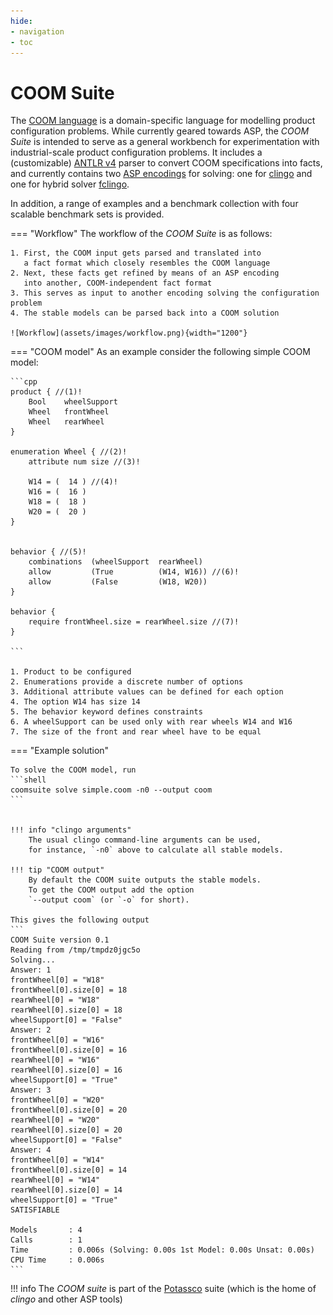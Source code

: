 ```yaml
---
hide:
- navigation
- toc
---
```


# COOM Suite

The [COOM language][coom] is a domain-specific language
for modelling product configuration problems. While currently geared towards
ASP, the *COOM Suite* is intended to serve as a general workbench for
experimentation with industrial-scale product configuration problems. It
includes a (customizable) [ANTLR v4][antlr] parser to convert
COOM specifications into facts, and currently contains two [ASP encodings][encodings] for
solving: one for [clingo] and one for
hybrid solver [fclingo].

In addition, a range of examples and a benchmark collection with four scalable
benchmark sets is provided.


=== "Workflow"
    The workflow of the *COOM Suite* is as follows:

    1. First, the COOM input gets parsed and translated into
       a fact format which closely resembles the COOM language
    2. Next, these facts get refined by means of an ASP encoding
       into another, COOM-independent fact format
    3. This serves as input to another encoding solving the configuration problem
    4. The stable models can be parsed back into a COOM solution

    ![Workflow](assets/images/workflow.png){width="1200"}

=== "COOM model"
    As an example consider the following simple COOM model:

    ```cpp
    product { //(1)!
        Bool    wheelSupport
        Wheel	frontWheel
        Wheel	rearWheel
    }

    enumeration Wheel { //(2)!
        attribute num size //(3)!

        W14	= (	 14	) //(4)!
        W16	= (	 16	)
        W18	= (	 18	)
        W20	= (	 20	)
    }


    behavior { //(5)!
        combinations  (wheelSupport	 rearWheel)
        allow         (True          (W14, W16)) //(6)!
        allow         (False         (W18, W20))
    }

    behavior {
        require frontWheel.size = rearWheel.size //(7)!
    }

    ```

    1. Product to be configured
    2. Enumerations provide a discrete number of options
    3. Additional attribute values can be defined for each option
    4. The option W14 has size 14
    5. The behavior keyword defines constraints
    6. A wheelSupport can be used only with rear wheels W14 and W16
    7. The size of the front and rear wheel have to be equal

=== "Example solution"

    To solve the COOM model, run
    ```shell
    coomsuite solve simple.coom -n0 --output coom
    ```


    !!! info "clingo arguments"
        The usual clingo command-line arguments can be used,
        for instance, `-n0` above to calculate all stable models.

    !!! tip "COOM output"
        By default the COOM suite outputs the stable models.
        To get the COOM output add the option
        `--output coom` (or `-o` for short).

    This gives the following output
    ```
    COOM Suite version 0.1
    Reading from /tmp/tmpdz0jgc5o
    Solving...
    Answer: 1
    frontWheel[0] = "W18"
    frontWheel[0].size[0] = 18
    rearWheel[0] = "W18"
    rearWheel[0].size[0] = 18
    wheelSupport[0] = "False"
    Answer: 2
    frontWheel[0] = "W16"
    frontWheel[0].size[0] = 16
    rearWheel[0] = "W16"
    rearWheel[0].size[0] = 16
    wheelSupport[0] = "True"
    Answer: 3
    frontWheel[0] = "W20"
    frontWheel[0].size[0] = 20
    rearWheel[0] = "W20"
    rearWheel[0].size[0] = 20
    wheelSupport[0] = "False"
    Answer: 4
    frontWheel[0] = "W14"
    frontWheel[0].size[0] = 14
    rearWheel[0] = "W14"
    rearWheel[0].size[0] = 14
    wheelSupport[0] = "True"
    SATISFIABLE

    Models       : 4
    Calls        : 1
    Time         : 0.006s (Solving: 0.00s 1st Model: 0.00s Unsat: 0.00s)
    CPU Time     : 0.006s
    ```

!!! info
    The *COOM suite* is part of the [Potassco] suite (which is the home of *clingo* and other ASP tools)

[coom]: https://www.coom-lang.org/
[antlr]: https://www.antlr.org
[encodings]: reference/encodings/index.md
[clingo]: https://potassco.org/clingo
[fclingo]: https://github.com/potassco/fclingo
[Potassco]: https://potassco.org
